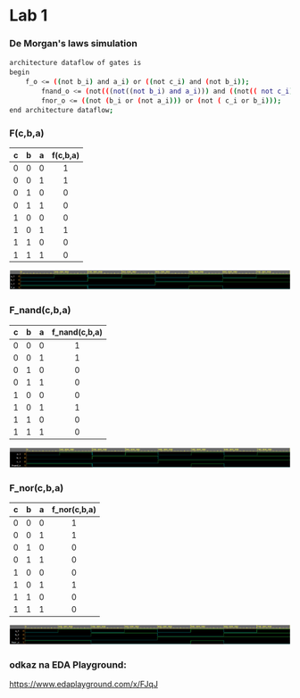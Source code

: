 # Lab 1

### De Morgan's laws simulation

```bash
architecture dataflow of gates is
begin
	f_o <= ((not b_i) and a_i) or ((not c_i) and (not b_i));
        fnand_o <= (not(((not((not b_i) and a_i))) and ((not(( not c_i) and (not b_i))))));
        fnor_o <= ((not (b_i or (not a_i))) or (not ( c_i or b_i)));
end architecture dataflow;
```

### F(c,b,a)

| **c** | **b** |**a** | **f(c,b,a)** |
| :-: | :-: | :-: | :-: |
| 0 | 0 | 0 | 1 |
| 0 | 0 | 1 | 1 |
| 0 | 1 | 0 | 0 |
| 0 | 1 | 1 | 0 |
| 1 | 0 | 0 | 0 |
| 1 | 0 | 1 | 1 |
| 1 | 1 | 0 | 0 |
| 1 | 1 | 1 | 0 |

![Hodnoty funkce f(c,b,a) ](images/f1.PNG)

### F_nand(c,b,a)

| **c** | **b** |**a** | **f_nand(c,b,a)** |
| :-: | :-: | :-: | :-: |
| 0 | 0 | 0 | 1 |
| 0 | 0 | 1 | 1 |
| 0 | 1 | 0 | 0 |
| 0 | 1 | 1 | 0 |
| 1 | 0 | 0 | 0 |
| 1 | 0 | 1 | 1 |
| 1 | 1 | 0 | 0 |
| 1 | 1 | 1 | 0 |

![Hodnoty funkce f(c,b,a) ](images/f2.PNG)

### F_nor(c,b,a)

| **c** | **b** |**a** | **f_nor(c,b,a)** |
| :-: | :-: | :-: | :-: |
| 0 | 0 | 0 | 1 |
| 0 | 0 | 1 | 1 |
| 0 | 1 | 0 | 0 |
| 0 | 1 | 1 | 0 |
| 1 | 0 | 0 | 0 |
| 1 | 0 | 1 | 1 |
| 1 | 1 | 0 | 0 |
| 1 | 1 | 1 | 0 |

![Hodnoty funkce f(c,b,a) ](images/f3.PNG)

### odkaz na EDA Playground:
https://www.edaplayground.com/x/FJqJ
